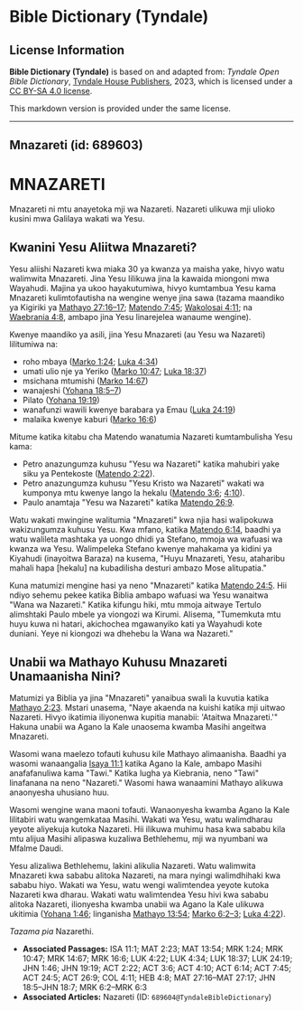 # Bible Dictionary (Tyndale)

## License Information

**Bible Dictionary (Tyndale)** is based on and adapted from: _Tyndale Open Bible Dictionary_, [Tyndale House Publishers](https://tyndaleopenresources.com/), 2023, which is licensed under a [CC BY-SA 4.0 license](https://creativecommons.org/licenses/by-sa/4.0/legalcode.en).

This markdown version is provided under the same license.



--------------------------------

## Mnazareti (id: 689603)

MNAZARETI
=========

Mnazareti ni mtu anayetoka mji wa Nazareti. Nazareti ulikuwa mji ulioko kusini mwa Galilaya wakati wa Yesu.

Kwanini Yesu Aliitwa Mnazareti?
-------------------------------

Yesu aliishi Nazareti kwa miaka 30 ya kwanza ya maisha yake, hivyo watu walimwita Mnazareti. Jina Yesu lilikuwa jina la kawaida miongoni mwa Wayahudi. Majina ya ukoo hayakutumiwa, hivyo kumtambua Yesu kama Mnazareti kulimtofautisha na wengine wenye jina sawa (tazama maandiko ya Kigiriki ya [Mathayo 27:16–17](https://ref.ly/Matt27:16-Matt27:17); [Matendo 7:45](https://ref.ly/Acts7:45); [Wakolosai 4:11](https://ref.ly/Col4:11); na [Waebrania 4:8](https://ref.ly/Heb4:8), ambapo jina Yesu linarejelea wanaume wengine).

Kwenye maandiko ya asili, jina Yesu Mnazareti (au Yesu wa Nazareti) lilitumiwa na:

* roho mbaya ([Marko 1:24](https://ref.ly/Mark1:24); [Luka 4:34](https://ref.ly/Luke4:34))
* umati ulio nje ya Yeriko ([Marko 10:47](https://ref.ly/Mark10:47); [Luka 18:37](https://ref.ly/Luke18:37))
* msichana mtumishi ([Marko 14:67](https://ref.ly/Mark14:67))
* wanajeshi ([Yohana 18:5–7](https://ref.ly/John18:5-John18:7))
* Pilato ([Yohana 19:19](https://ref.ly/John19:19))
* wanafunzi wawili kwenye barabara ya Emau ([Luka 24:19](https://ref.ly/Luke24:19))
* malaika kwenye kaburi ([Marko 16:6](https://ref.ly/Mark16:6))

Mitume katika kitabu cha Matendo wanatumia Nazareti kumtambulisha Yesu kama:

* Petro anazungumza kuhusu "Yesu wa Nazareti" katika mahubiri yake siku ya Pentekoste ([Matendo 2:22](https://ref.ly/Acts2:22)).
* Petro anazungumza kuhusu "Yesu Kristo wa Nazareti" wakati wa kumponya mtu kwenye lango la hekalu ([Matendo 3:6](https://ref.ly/Acts3:6); [4:10](https://ref.ly/Acts4:10)).
* Paulo anamtaja "Yesu wa Nazareti" katika [Matendo 26:9](https://ref.ly/Acts26:9).

Watu wakati mwingine walitumia "Mnazareti" kwa njia hasi walipokuwa wakizungumza kuhusu Yesu. Kwa mfano, katika [Matendo 6:14](https://ref.ly/Acts6:14), baadhi ya watu walileta mashtaka ya uongo dhidi ya Stefano, mmoja wa wafuasi wa kwanza wa Yesu. Walimpeleka Stefano kwenye mahakama ya kidini ya Kiyahudi (inayoitwa Baraza) na kusema, "Huyu Mnazareti, Yesu, ataharibu mahali hapa \[hekalu] na kubadilisha desturi ambazo Mose alitupatia."

Kuna matumizi mengine hasi ya neno "Mnazareti" katika [Matendo 24:5](https://ref.ly/Acts24:5). Hii ndiyo sehemu pekee katika Biblia ambapo wafuasi wa Yesu wanaitwa "Wana wa Nazareti." Katika kifungu hiki, mtu mmoja aitwaye Tertulo alimshtaki Paulo mbele ya viongozi wa Kirumi. Alisema, "Tumemkuta mtu huyu kuwa ni hatari, akichochea mgawanyiko kati ya Wayahudi kote duniani. Yeye ni kiongozi wa dhehebu la Wana wa Nazareti."

Unabii wa Mathayo Kuhusu Mnazareti Unamaanisha Nini?
----------------------------------------------------

Matumizi ya Biblia ya jina "Mnazareti" yanaibua swali la kuvutia katika [Mathayo 2:23](https://ref.ly/Matt2:23). Mstari unasema, "Naye akaenda na kuishi katika mji uitwao Nazareti. Hivyo ikatimia iliyonenwa kupitia manabii: 'Ataitwa Mnazareti.'" Hakuna unabii wa Agano la Kale unaosema kwamba Masihi angeitwa Mnazareti.

Wasomi wana maelezo tofauti kuhusu kile Mathayo alimaanisha. Baadhi ya wasomi wanaangalia [Isaya 11:1](https://ref.ly/Isa11:1) katika Agano la Kale, ambapo Masihi anafafanuliwa kama "Tawi." Katika lugha ya Kiebrania, neno "Tawi" linafanana na neno "Nazareti." Wasomi hawa wanaamini Mathayo alikuwa anaonyesha uhusiano huu.

Wasomi wengine wana maoni tofauti. Wanaonyesha kwamba Agano la Kale lilitabiri watu wangemkataa Masihi. Wakati wa Yesu, watu walimdharau yeyote aliyekuja kutoka Nazareti. Hii ilikuwa muhimu hasa kwa sababu kila mtu alijua Masihi alipaswa kuzaliwa Bethlehemu, mji wa nyumbani wa Mfalme Daudi.

Yesu alizaliwa Bethlehemu, lakini alikulia Nazareti. Watu walimwita Mnazareti kwa sababu alitoka Nazareti, na mara nyingi walimdhihaki kwa sababu hiyo. Wakati wa Yesu, watu wengi walimtendea yeyote kutoka Nazareti kwa dharau. Wakati watu walimtendea Yesu hivi kwa sababu alitoka Nazareti, ilionyesha kwamba unabii wa Agano la Kale ulikuwa ukitimia ([Yohana 1:46](https://ref.ly/John1:46); linganisha [Mathayo 13:54](https://ref.ly/Matt13:54); [Marko 6:2–3](https://ref.ly/Mark6:2-Mark6:3); [Luka 4:22](https://ref.ly/Luke4:22)).

*Tazama pia* Nazarethi.

* **Associated Passages:** ISA 11:1; MAT 2:23; MAT 13:54; MRK 1:24; MRK 10:47; MRK 14:67; MRK 16:6; LUK 4:22; LUK 4:34; LUK 18:37; LUK 24:19; JHN 1:46; JHN 19:19; ACT 2:22; ACT 3:6; ACT 4:10; ACT 6:14; ACT 7:45; ACT 24:5; ACT 26:9; COL 4:11; HEB 4:8; MAT 27:16–MAT 27:17; JHN 18:5–JHN 18:7; MRK 6:2–MRK 6:3
* **Associated Articles:** Nazareti (ID: `689604@TyndaleBibleDictionary`)

